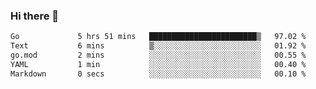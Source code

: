 ### Hi there 👋

<!--
**yeya24/yeya24** is a ✨ _special_ ✨ repository because its `README.md` (this file) appears on your GitHub profile.

Here are some ideas to get you started:

- 🔭 I’m currently working on ...
- 🌱 I’m currently learning ...
- 👯 I’m looking to collaborate on ...
- 🤔 I’m looking for help with ...
- 💬 Ask me about ...
- 📫 How to reach me: ...
- 😄 Pronouns: ...
- ⚡ Fun fact: ...
-->

<!--START_SECTION:waka-->

```txt
Go             5 hrs 51 mins   ████████████████████████▒   97.02 %
Text           6 mins          ▒░░░░░░░░░░░░░░░░░░░░░░░░   01.92 %
go.mod         2 mins          ░░░░░░░░░░░░░░░░░░░░░░░░░   00.55 %
YAML           1 min           ░░░░░░░░░░░░░░░░░░░░░░░░░   00.40 %
Markdown       0 secs          ░░░░░░░░░░░░░░░░░░░░░░░░░   00.10 %
```

<!--END_SECTION:waka-->
